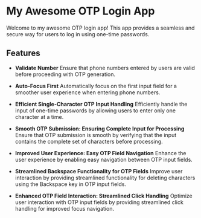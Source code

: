 # My Awesome OTP Login App

Welcome to my awesome OTP login app! This app provides a seamless and secure way for users to log in using one-time passwords.

## Features

* **Validate Number**
  Ensure that phone numbers entered by users are valid before proceeding with OTP generation.

* **Auto-Focus First**
  Automatically focus on the first input field for a smoother user experience when entering phone numbers.

* **Efficient Single-Character OTP Input Handling**
  Efficiently handle the input of one-time passwords by allowing users to enter only one character at a time.

* **Smooth OTP Submission: Ensuring Complete Input for Processing**
  Ensure that OTP submission is smooth by verifying that the input contains the complete set of characters before processing.

* **Improved User Experience: Easy OTP Field Navigation**
  Enhance the user experience by enabling easy navigation between OTP input fields.

* **Streamlined Backspace Functionality for OTP Fields**
  Improve user interaction by providing streamlined functionality for deleting characters using the Backspace key in OTP input fields.

* **Enhanced OTP Field Interaction: Streamlined Click Handling**
  Optimize user interaction with OTP input fields by providing streamlined click handling for improved focus navigation.

